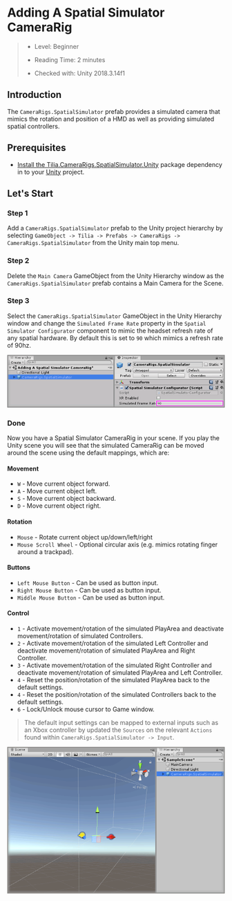 # Adding A Spatial Simulator CameraRig

> * Level: Beginner
>
> * Reading Time: 2 minutes
>
> * Checked with: Unity 2018.3.14f1

## Introduction

The `CameraRigs.SpatialSimulator` prefab provides a simulated camera that mimics the rotation and position of a HMD as well as providing simulated spatial controllers.

## Prerequisites

* [Install the Tilia.CameraRigs.SpatialSimulator.Unity] package dependency in to your [Unity] project.

## Let's Start

### Step 1

Add a `CameraRigs.SpatialSimulator` prefab to the Unity project hierarchy by selecting `GameObject -> Tilia -> Prefabs -> CameraRigs -> CameraRigs.SpatialSimulator` from the Unity main top menu.

### Step 2

Delete the `Main Camera` GameObject from the Unity Hierarchy window as the `CameraRigs.SpatialSimulator` prefab contains a Main Camera for the Scene.

### Step 3

Select the `CameraRigs.SpatialSimulator` GameObject in the Unity Hierarchy window and change the `Simulated Frame Rate` property in the `Spatial Simulator Configurator` component to mimic the headset refresh rate of any spatial hardware. By default this is set to `90` which mimics a refresh rate of 90hz.

![Configure Tracking Space Type](assets/images/ConfigureFrameRate.png)

### Done

Now you have a Spatial Simulator CameraRig in your scene. If you play the Unity scene you will see that the simulated CameraRig can be moved around the scene using the default mappings, which are:

#### Movement

* `W` - Move current object forward.
* `A` - Move current object left.
* `S` - Move current object backward.
* `D` - Move current object right.

#### Rotation

* `Mouse` - Rotate current object up/down/left/right
* `Mouse Scroll Wheel` - Optional circular axis (e.g. mimics rotating finger around a trackpad).

#### Buttons

* `Left Mouse Button` - Can be used as button input.
* `Right Mouse Button` - Can be used as button input.
* `Middle Mouse Button` - Can be used as button input.

#### Control

* `1` - Activate movement/rotation of the simulated PlayArea and deactivate movement/rotation of simulated Controllers.
* `2` - Activate movement/rotation of the simulated Left Controller and deactivate movement/rotation of simulated PlayArea and Right Controller.
* `3` - Activate movement/rotation of the simulated Right Controller and deactivate movement/rotation of simulated PlayArea and Left Controller.
* `4` - Reset the position/rotation of the simulated PlayArea back to the default settings.
* `4` - Reset the position/rotation of the simulated Controllers back to the default settings.
* `6` - Lock/Unlock mouse cursor to Game window.

> The default input settings can be mapped to external inputs such as an Xbox controller by updated the `Sources` on the relevant `Actions` found within `CameraRigs.SpatialSimulator -> Input`.

![Prefab In Scene](assets/images/PrefabInScene.png)

[Install the Tilia.CameraRigs.SpatialSimulator.Unity]: ../Installation/README.md
[Unity]: https://unity3d.com/